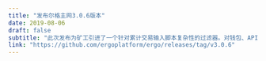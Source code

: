 ```yaml
---
title: "发布尔格主网3.0.6版本"
date: 2019-08-06
draft: false
subtitle: "此次发布为矿工引进了一个针对累计交易输入脚本复杂性的过滤器。对钱包、API方法和Swagger UI进行了更新"
link: "https://github.com/ergoplatform/ergo/releases/tag/v3.0.6"
---
```

